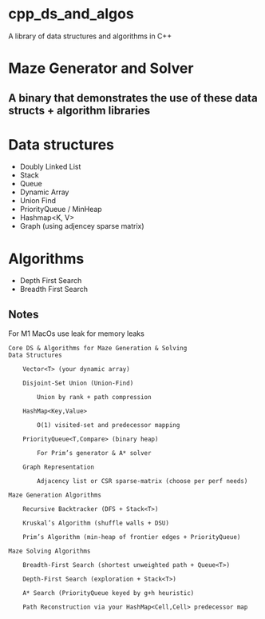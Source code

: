 # cpp_ds_and_algos

A library of data structures and algorithms in C++

# Maze Generator and Solver

## A binary that demonstrates the use of these data structs + algorithm libraries

# Data structures

- Doubly Linked List
- Stack
- Queue
- Dynamic Array
- Union Find
- PriorityQueue / MinHeap
- Hashmap<K, V>
- Graph (using adjencey sparse matrix)

# Algorithms

- Depth First Search
- Breadth First Search

## Notes

For M1 MacOs use leak for memory leaks

```text
Core DS & Algorithms for Maze Generation & Solving
Data Structures

    Vector<T> (your dynamic array)

    Disjoint‑Set Union (Union‑Find)

        Union by rank + path compression

    HashMap<Key,Value>

        O(1) visited‑set and predecessor mapping

    PriorityQueue<T,Compare> (binary heap)

        For Prim’s generator & A* solver

    Graph Representation

        Adjacency list or CSR sparse‑matrix (choose per perf needs)

Maze Generation Algorithms

    Recursive Backtracker (DFS + Stack<T>)

    Kruskal’s Algorithm (shuffle walls + DSU)

    Prim’s Algorithm (min‑heap of frontier edges + PriorityQueue)

Maze Solving Algorithms

    Breadth‑First Search (shortest unweighted path + Queue<T>)

    Depth‑First Search (exploration + Stack<T>)

    A* Search (PriorityQueue keyed by g+h heuristic)

    Path Reconstruction via your HashMap<Cell,Cell> predecessor map
```
